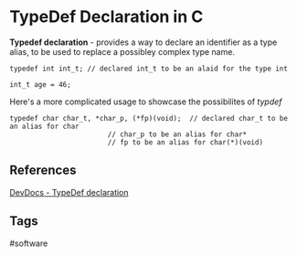 # TypeDef Declaration in C

**Typedef declaration** - provides a way to declare an identifier as a type alias, to be used to replace a possibley complex type name.

	typedef int int_t; // declared int_t to be an alaid for the type int

	int_t age = 46;

Here's a more complicated usage to showcase the possibilites of *typdef*

	typedef char char_t, *char_p, (*fp)(void); 	// declared char_t to be an alias for char
							// char_p to be an alias for char*
							// fp to be an alias for char(*)(void)

## References 
[DevDocs - TypeDef declaration](https://devdocs.io/c/language/typedef)

## Tags
#software
